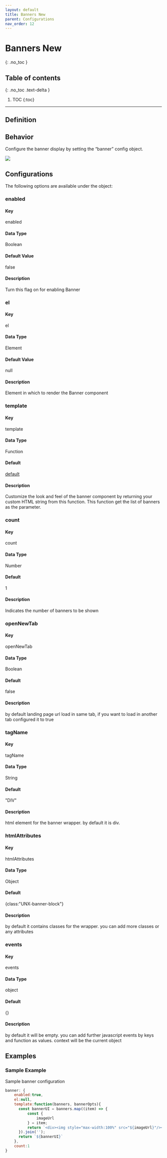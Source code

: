 ```yaml
---
layout: default
title: Banners New
parent: Configurations
nav_order: 12
---
```


# Banners New
{: .no_toc }

## Table of contents
{: .no_toc .text-delta }

1. TOC
{:toc}

---

## Definition

## Behavior
Configure the banner display by setting the “banner” config object.

[![](https://unbxd.com/docs/wp-content/uploads/2020/05/Banner-sdk.png)](https://unbxd.com/docs/wp-content/uploads/2020/05/Banner-sdk.png)


## Configurations
The following options are available under the object:

### enabled
#### Key
enabled
#### Data Type
Boolean
#### Default Value
false
#### Description
Turn this flag on for enabling Banner

### el
#### Key
el
#### Data Type
Element
#### Default Value
null
#### Description
Element in which to render the Banner component

### template
#### Key 
template
#### Data Type
Function 
#### Default
[default](src/modules/banners/index.js) 
#### Description
Customize the look and feel of the banner component by returning your custom HTML string from this function. This function get the list of banners as the parameter. 

### count 
#### Key 
count 
#### Data Type
Number 
#### Default
1 
#### Description
Indicates the number of banners to be shown 

### openNewTab
#### Key 
openNewTab
#### Data Type
Boolean 
#### Default
false 
#### Description
by default landing page url load in same tab, if you want to load in another tab configured it to true 

### tagName 
#### Key 
tagName 
#### Data Type
String 
#### Default
"DIV" 
#### Description
html element for the banner wrapper. by default it is div.

### htmlAttributes 
#### Key 
htmlAttributes 
#### Data Type
Object 
#### Default
{class:"UNX-banner-block"} 
#### Description
by default it contains classes for the wrapper. you can add more classes or any attributes 

### events 
#### Key 
events 
#### Data Type
object 
#### Default
{} 
#### Description
by default it will be empty. you can add further javascript events by keys and function as values. context will be the current object


## Examples

### Sample Example

Sample banner configuration

```js
banner: {
    enabled:true,
    el:null,
    template:function(banners, bannerOpts){
      const bannerUI = banners.map((item) => {
          const {
              imageUrl
          } = item;
          return `<div><img style="max-width:100%" src="${imageUrl}"/></div>`
      }).join('');
      return `${bannerUI}`
    },
    count:1
}
```
